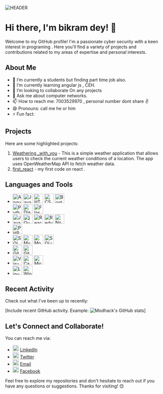 ![HEADER](https://th.bing.com/th/id/R.feeae5210d86b43d0712cccdb96b2934?rik=%2f1qIJ0jFrvD6iA&riu=http%3a%2f%2fimages6.fanpop.com%2fimage%2fphotos%2f38800000%2fMr-Robot-Wallpaper-mr-robot-tv-series-38811980-1920-1080.jpg&ehk=Y5TOew%2bR2mYrUgCDBgkNY%2bcriUfFLTo93L10cw943Dg%3d&risl=&pid=ImgRaw&r=0)

# Hi there, I'm bikram dey! 👋

Welcome to my GitHub profile! I'm a passionate cyber security with a keen interest in programing . Here you'll find a variety of projects and contributions related to my areas of expertise and personal interests.

## About Me

- 🔭 I’m currently a students but finding part time  job also.
- 🌱 I’m currently learning angular js , CEH.
- 👯 I’m looking to collaborate On any projects
- 💬 Ask me about  computer networks.
- 📫 How to reach me: 7003529970 , personal number dont share ✌️
- 😄 Pronouns: call me he or him
- ⚡ Fun fact: 


## Projects

Here are some highlighted projects:

1. [Weathering _with_you](https://github.com/modhack2003/weathering_with_you.git) - This is a simple weather application that allows users to check the current weather conditions of a location. The app uses OpenWeatherMap API to fetch weather data.
2. [first_react](https://github.com/modhack2003/first_react.git) - my first code on react .

## Languages and Tools
- <img src="https://img.icons8.com/color/48/000000/angularjs.png" alt="AngularJS" width="30" height="30"/> <img src="https://img.icons8.com/color/48/000000/javascript.png" alt="JavaScript" width="30" height="30"/> <img src="https://img.icons8.com/color/48/000000/html-5.png" alt="HTML5" width="30" height="30"/> <img src="https://img.icons8.com/color/48/000000/css3.png" alt="CSS3" width="30" height="30"/> <img src="https://img.icons8.com/color/48/000000/bootstrap.png" alt="Bootstrap" width="30" height="30"/>
- <img src="https://img.icons8.com/color/48/000000/python.png" alt="Python" width="30" height="30"/> <img src="https://img.icons8.com/color/48/000000/django.png" alt="Django" width="30" height="30"/> <img src="https://img.icons8.com/color/48/000000/flask.png" alt="Flask" width="30" height="30"/>
- <img src="https://img.icons8.com/color/48/000000/javascript.png" alt="JavaScript" width="30" height="30"/> <img src="https://img.icons8.com/?size=80&id=9Um0Q4sZ0QCC&format=png" alt="jQuery" width="30" height="30"/> <img src="https://img.icons8.com/color/48/000000/react-native.png" alt="React" width="30" height="30"/> <img src="https://img.icons8.com/color/48/000000/redux.png" alt="Redux" width="30" height="30"/> <img src="https://img.icons8.com/color/48/000000/nodejs.png" alt="Node.js" width="30" height="30"/>
- <img src="https://img.icons8.com/color/48/000000/php.png" alt="PHP" width="30" height="30"/>
- <img src="https://img.icons8.com/color/48/000000/sql.png" alt="SQL" width="30" height="30"/> <img src="https://img.icons8.com/color/48/000000/mysql.png" alt="MySQL" width="30" height="30"/> <img src="https://img.icons8.com/color/48/000000/mongodb.png" alt="MongoDB" width="30" height="30"/> <img src="https://img.icons8.com/?size=50&id=VMRAbKfEzssG&format=png" alt="SQLite" width="30" height="30"/>
- <img src="https://img.icons8.com/color/48/000000/git.png" alt="Git" width="30" height="30"/> <img src="https://img.icons8.com/color/48/000000/github--v1.png" alt="GitHub" width="30" height="30"/>
- <img src="https://img.icons8.com/color/48/000000/visual-studio-code-2019.png" alt="Visual Studio Code" width="30" height="30"/> <img src="https://img.icons8.com/color/48/000000/canva.png" alt="Canva" width="30" height="30"/> <img src="https://img.icons8.com/color/48/000000/microsoft-office-2019.png" alt="Microsoft Office" width="30" height="30"/>
- <img src="https://img.icons8.com/color/48/000000/linux.png" alt="Linux" width="30" height="30"/> <img src="https://img.icons8.com/color/48/000000/windows-10.png" alt="Windows" width="30" height="30"/>


## Recent Activity

Check out what I've been up to recently:

[Include recent GitHub activity. Example: ![Modhack's GitHub stats](https://github-readme-stats.vercel.app/api?username=modhack2003&show_icons=true&theme=radical)]


## Let's Connect and Collaborate!

You can reach me via:

- <img src="https://img.icons8.com/color/48/000000/linkedin.png" alt="LinkedIn" width="20" height="20"/> [LinkedIn](www.linkedin.com/in/bikram-dey-503975209)
- <img src="https://img.icons8.com/color/48/000000/twitter.png" alt="Twitter" width="20" height="20"/> [Twitter](https://twitter.com/Bikramdey2003)
- <img src="https://img.icons8.com/color/48/000000/gmail.png" alt="Gmail" width="20" height="20"/> [Email](mailto:bikram20031213@gmail.com)
- <img src="https://img.icons8.com/color/48/000000/facebook.png" alt="Facebook" width="20" height="20"/> [Facebook](https://www.facebook.com/bikram.dey.94849)


Feel free to explore my repositories and don't hesitate to reach out if you have any questions or suggestions. Thanks for visiting! 😊
